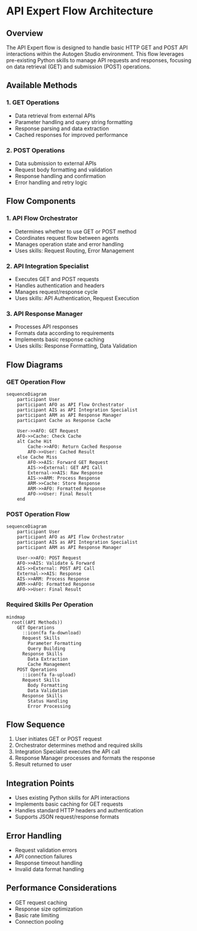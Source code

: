 # API Expert Flow Architecture

## Overview
The API Expert flow is designed to handle basic HTTP GET and POST API interactions within the Autogen Studio environment. This flow leverages pre-existing Python skills to manage API requests and responses, focusing on data retrieval (GET) and submission (POST) operations.

## Available Methods

### 1. GET Operations
- Data retrieval from external APIs
- Parameter handling and query string formatting
- Response parsing and data extraction
- Cached responses for improved performance

### 2. POST Operations
- Data submission to external APIs
- Request body formatting and validation
- Response handling and confirmation
- Error handling and retry logic

## Flow Components

### 1. API Flow Orchestrator
- Determines whether to use GET or POST method
- Coordinates request flow between agents
- Manages operation state and error handling
- Uses skills: Request Routing, Error Management

### 2. API Integration Specialist
- Executes GET and POST requests
- Handles authentication and headers
- Manages request/response cycle
- Uses skills: API Authentication, Request Execution

### 3. API Response Manager
- Processes API responses
- Formats data according to requirements
- Implements basic response caching
- Uses skills: Response Formatting, Data Validation

## Flow Diagrams

### GET Operation Flow
```mermaid
sequenceDiagram
    participant User
    participant AFO as API Flow Orchestrator
    participant AIS as API Integration Specialist
    participant ARM as API Response Manager
    participant Cache as Response Cache

    User->>AFO: GET Request
    AFO->>Cache: Check Cache
    alt Cache Hit
        Cache->>AFO: Return Cached Response
        AFO->>User: Cached Result
    else Cache Miss
        AFO->>AIS: Forward GET Request
        AIS->>External: GET API Call
        External->>AIS: Raw Response
        AIS->>ARM: Process Response
        ARM->>Cache: Store Response
        ARM->>AFO: Formatted Response
        AFO->>User: Final Result
    end
```

### POST Operation Flow
```mermaid
sequenceDiagram
    participant User
    participant AFO as API Flow Orchestrator
    participant AIS as API Integration Specialist
    participant ARM as API Response Manager

    User->>AFO: POST Request
    AFO->>AIS: Validate & Forward
    AIS->>External: POST API Call
    External->>AIS: Response
    AIS->>ARM: Process Response
    ARM->>AFO: Formatted Response
    AFO->>User: Final Result
```

### Required Skills Per Operation
```mermaid
mindmap
  root((API Methods))
    GET Operations
      ::icon(fa fa-download)
      Request Skills
        Parameter Formatting
        Query Building
      Response Skills
        Data Extraction
        Cache Management
    POST Operations
      ::icon(fa fa-upload)
      Request Skills
        Body Formatting
        Data Validation
      Response Skills
        Status Handling
        Error Processing
```

## Flow Sequence
1. User initiates GET or POST request
2. Orchestrator determines method and required skills
3. Integration Specialist executes the API call
4. Response Manager processes and formats the response
5. Result returned to user

## Integration Points
- Uses existing Python skills for API interactions
- Implements basic caching for GET requests
- Handles standard HTTP headers and authentication
- Supports JSON request/response formats

## Error Handling
- Request validation errors
- API connection failures
- Response timeout handling
- Invalid data format handling

## Performance Considerations
- GET request caching
- Response size optimization
- Basic rate limiting
- Connection pooling 